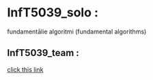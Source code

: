 # InfT5039_solo :
fundamentālie algoritmi (fundamental algorithms)

## InfT5039_team :
[click this link](https://github.com/san-nin/InfT5039_team)
